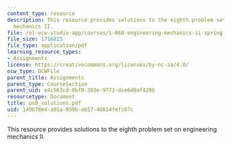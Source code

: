 ```yaml
---
content_type: resource
description: This resource provides solutions to the eighth problem set on engineering
  mechanics II.
file: /ol-ocw-studio-app/courses/1-060-engineering-mechanics-ii-spring-2006/149b78e4a01a939bab5748614fefc87c_ps8_solutions.pdf
file_size: 1716815
file_type: application/pdf
learning_resource_types:
- Assignments
license: https://creativecommons.org/licenses/by-nc-sa/4.0/
ocw_type: OCWFile
parent_title: Assignments
parent_type: CourseSection
parent_uid: e4c563cd-0bf0-393e-9773-dce6d8af420b
resourcetype: Document
title: ps8_solutions.pdf
uid: 149b78e4-a01a-939b-ab57-48614fefc87c
---
```

This resource provides solutions to the eighth problem set on engineering mechanics II.